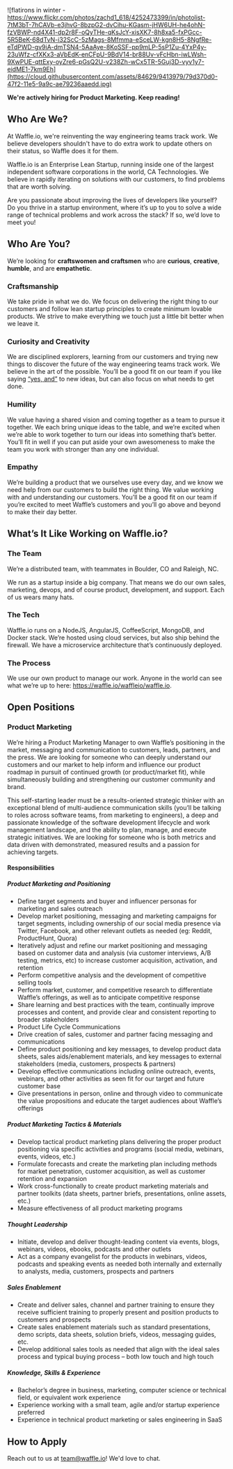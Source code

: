 ![flatirons in winter - https://www.flickr.com/photos/zachd1_618/4252473399/in/photolist-7tM3bT-7hCAVb-e3jhvG-8bzpG2-dvCihu-KGasm-jHW6UH-he4ohN-fzVBWP-nd4X41-dp2r8F-oQyTHe-qKsJcY-xisXK7-8h8xa5-fxPGcc-5R5BeK-68dTvN-i32ScC-5zMags-8Mfmma-eSceLW-kgn8H5-8NgfRe-eTdPWD-gv9iA-dmTSN4-5AaAye-8KoSSF-pp9mLP-5sP1Zu-4YxP4y-23uWfz-cfXKx3-aVbEdK-enCFpU-9BdV14-br88Uv-vFcHbn-iwLWsh-9XwPUE-qttExy-oyZre6-pGsQ2U-v238Zh-wCx5TR-5Guj3D-vyv1y7-eidME1-7km9Eh](https://cloud.githubusercontent.com/assets/84629/9413979/79d370d0-47f2-11e5-9a9c-ae79236aaedd.jpg)

**We're actively hiring for Product Marketing. Keep reading!**

## Who Are We?

At Waffle.io, we're reinventing the way engineering teams track work. We believe developers shouldn't have to do extra work to update others on their status, so Waffle does it for them.

Waffle.io is an Enterprise Lean Startup, running inside one of the largest independent software corporations in the world, CA Technologies. We believe in rapidly iterating on solutions with our customers, to find problems that are worth solving.

Are you passionate about improving the lives of developers like yourself? Do you thrive in a startup environment, where it’s up to you to solve a wide range of technical problems and work across the stack? If so, we’d love to meet you!

## Who Are You?

We’re looking for **craftswomen and craftsmen** who are **curious**, **creative**, **humble**, and are **empathetic**.

### Craftsmanship

We take pride in what we do. We focus on delivering the right thing to our customers and follow lean startup principles to create minimum lovable products. We strive to make everything we touch just a little bit better when we leave it.

### Curiosity and Creativity

We are disciplined explorers, learning from our customers and trying new things to discover the future of the way engineering teams track work. We believe in the art of the possible. You’ll be a good fit on our team if you like saying [“yes, and”](https://en.wikipedia.org/wiki/%22Yes,_And%22_rule) to new ideas, but can also focus on what needs to get done.

### Humility

We value having a shared vision and coming together as a team to pursue it together. We each bring unique ideas to the table, and we’re excited when we’re able to work together to turn our ideas into something that’s better. You’ll fit in well if you can put aside your own awesomeness to make the team you work with stronger than any one individual.

### Empathy

We’re building a product that we ourselves use every day, and we know we need help from our customers to build the right thing. We value working with and understanding our customers. You’ll be a good fit on our team if you’re excited to meet Waffle’s customers and you’ll go above and beyond to make their day better.

## What’s It Like Working on Waffle.io?

### The Team

We’re a distributed team, with teammates in Boulder, CO and Raleigh, NC.

We run as a startup inside a big company. That means we do our own sales, marketing, devops, and of course product, development, and support. Each of us wears many hats.

### The Tech

Waffle.io runs on a NodeJS, AngularJS, CoffeeScript, MongoDB, and Docker stack. We’re hosted using cloud services, but also ship behind the firewall. We have a microservice architecture that’s continuously deployed.

### The Process

We use our own product to manage our work. Anyone in the world can see what we’re up to here: https://waffle.io/waffleio/waffle.io.

## Open Positions

### Product Marketing

We’re hiring a Product Marketing Manager to own Waffle’s positioning in the market, messaging and communication to customers, leads, partners, and the press. We are looking for someone who can deeply understand our customers and our market to help inform and influence our product roadmap in pursuit of continued growth (or product/market fit), while simultaneously building and strengthening our customer community and brand.

This self-starting leader must be a results-oriented strategic thinker with an exceptional blend of multi-audience communication skills (you’ll be talking to roles across software teams, from marketing to engineers), a deep and passionate knowledge of the software development lifecycle and work management landscape, and the ability to plan, manage, and execute strategic initiatives. We are looking for someone who is both metrics and data driven with demonstrated, measured results and a passion for achieving targets.

#### Responsibilities

##### Product Marketing and Positioning
- Define target segments and buyer and influencer personas for marketing and sales outreach
- Develop market positioning, messaging and marketing campaigns for target segments, including ownership of our social media presence via Twitter, Facebook, and other relevant outlets as needed (eg: Reddit, ProductHunt, Quora) 
- Iteratively adjust and refine our market positioning and messaging based on customer data and analysis (via customer interviews, A/B testing, metrics, etc) to increase customer acquisition, activation, and retention
- Perform competitive analysis and the development of competitive selling tools 
- Perform market, customer, and competitive research to differentiate Waffle’s offerings, as well as to anticipate competitive response
- Share learning and best practices with the team, continually improve processes and content, and provide clear and consistent reporting to broader stakeholders 
- Product Life Cycle Communications
- Drive creation of sales, customer and partner facing messaging and communications 
- Define product positioning and key messages, to develop product data sheets, sales aids/enablement materials, and key messages to external stakeholders (media, customers, prospects & partners)
- Develop effective communications including online outreach, events, webinars, and other activities as seen fit for our target and future customer base 
- Give presentations in person, online and through video to communicate the value propositions and educate the target audiences about Waffle’s offerings

##### Product Marketing Tactics & Materials
- Develop tactical product marketing plans delivering the proper product positioning via specific activities and programs (social media, webinars, events, videos, etc.)
- Formulate forecasts and create the marketing plan including methods for market penetration, customer acquisition, as well as customer retention and expansion
- Work cross-functionally to create product marketing materials and partner toolkits (data sheets, partner briefs, presentations, online assets, etc.)
- Measure effectiveness of all product marketing programs 

##### Thought Leadership
- Initiate, develop and deliver thought-leading content via events, blogs, webinars, videos, ebooks, podcasts and other outlets
- Act as a company evangelist for the products in webinars, videos, podcasts and speaking events as needed both internally and externally to analysts, media, customers, prospects and partners

##### Sales Enablement
- Create and deliver sales, channel and partner training to ensure they receive sufficient training to properly present and position products to customers and prospects
- Create sales enablement materials such as standard presentations, demo scripts, data sheets, solution briefs, videos, messaging guides, etc.
- Develop additional sales tools as needed that align with the ideal sales process and typical buying process – both low touch and high touch

##### Knowledge, Skills & Experience
- Bachelor’s degree in business, marketing, computer science or technical field, or equivalent work experience
- Experience working with a small team, agile and/or startup experience preferred 
- Experience in technical product marketing or sales engineering in SaaS

## How to Apply
Reach out to us at team@waffle.io! We'd love to chat.
